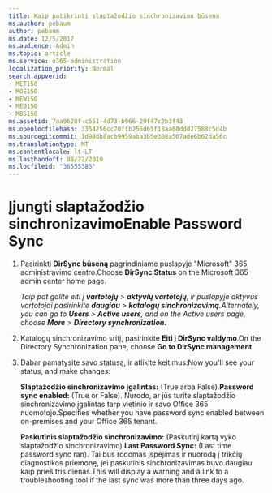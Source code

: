```yaml
---
title: Kaip patikrinti slaptažodžio sinchronizavimo būsena
ms.author: pebaum
author: pebaum
ms.date: 12/5/2017
ms.audience: Admin
ms.topic: article
ms.service: o365-administration
localization_priority: Normal
search.appverid:
- MET150
- MOE150
- MEW150
- MED150
- MBS150
ms.assetid: 7aa9628f-c551-4d73-b966-29f47c2b3f43
ms.openlocfilehash: 3354256cc70ffb256d65f18aa68ddd27588c5d4b
ms.sourcegitcommit: 1d98db8acb9959aba3b5e308a567ade6b62da56c
ms.translationtype: MT
ms.contentlocale: lt-LT
ms.lasthandoff: 08/22/2019
ms.locfileid: "36555385"
---
```

# <a name="enable-password-sync"></a><span data-ttu-id="7f53f-102">Įjungti slaptažodžio sinchronizavimo</span><span class="sxs-lookup"><span data-stu-id="7f53f-102">Enable Password Sync</span></span>

1.  <span data-ttu-id="7f53f-103">Pasirinkti **DirSync būseną** pagrindiniame puslapyje "Microsoft" 365 administravimo centro.</span><span class="sxs-lookup"><span data-stu-id="7f53f-103">Choose **DirSync Status** on the Microsoft 365 admin center home page.</span></span> 
    
     <span data-ttu-id="7f53f-104">*Taip pat galite eiti į **vartotojų** \> **aktyvių vartotojų**, ir puslapyje aktyvūs vartotojai pasirinkite **daugiau** \> **katalogų sinchronizavimą.***</span><span class="sxs-lookup"><span data-stu-id="7f53f-104">*Alternately, you can go to **Users** \> **Active users**, and on the Active users page, choose **More** \> **Directory synchronization.***</span></span> 
    
2. <span data-ttu-id="7f53f-105">Katalogų sinchronizavimo sritį, pasirinkite **Eiti į DirSync valdymo**.</span><span class="sxs-lookup"><span data-stu-id="7f53f-105">On the Directory Synchronization pane, choose **Go to DirSync management**.</span></span> 
    
3. <span data-ttu-id="7f53f-106">Dabar pamatysite savo statusą, ir atlikite keitimus:</span><span class="sxs-lookup"><span data-stu-id="7f53f-106">Now you'll see your status, and make changes:</span></span>
    
    <span data-ttu-id="7f53f-107">**Slaptažodžio sinchronizavimo įgalintas:** (True arba False).</span><span class="sxs-lookup"><span data-stu-id="7f53f-107">**Password sync enabled:** (True or False).</span></span> <span data-ttu-id="7f53f-108">Nurodo, ar jūs turite slaptažodžio sinchronizavimo įgalintas tarp vietinio ir savo Office 365 nuomotojo.</span><span class="sxs-lookup"><span data-stu-id="7f53f-108">Specifies whether you have password sync enabled between on-premises and your Office 365 tenant.</span></span> 
    
    <span data-ttu-id="7f53f-109">**Paskutinis slaptažodžio sinchronizavimo:** (Paskutinį kartą vyko slaptažodžio sinchronizavimo).</span><span class="sxs-lookup"><span data-stu-id="7f53f-109">**Last Password Sync:** (Last time password sync ran).</span></span> <span data-ttu-id="7f53f-110">Tai bus rodomas įspėjimas ir nuorodą į trikčių diagnostikos priemonę, jei paskutinis sinchronizavimas buvo daugiau kaip prieš tris dienas.</span><span class="sxs-lookup"><span data-stu-id="7f53f-110">This will display a warning and a link to a troubleshooting tool if the last sync was more than three days ago.</span></span> 
    

